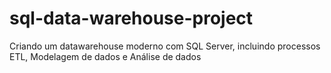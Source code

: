 # sql-data-warehouse-project
Criando um datawarehouse moderno com SQL Server, incluindo processos ETL, Modelagem de dados e Análise de dados
